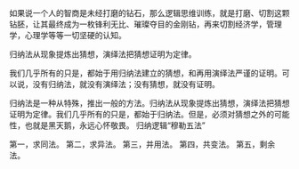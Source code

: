 如果说一个人的智商是未经打磨的钻石，那么逻辑思维训练，就是打磨、切割这颗钻胚，让其最终成为一枚锋利无比、璀璨夺目的金刚钻，再来切割经济学，管理学，心理学等等一切坚硬的认知。

归纳法从现象提炼出猜想，演绎法把猜想证明为定律。

我们几乎所有的只是，都始于用归纳法建立的猜想，和再用演绎法严谨的证明。可以说，没有归纳法，就没有演绎法；没有猜想，就没有证明。

归纳法是一种从特殊，推出一般的方法。归纳法从现象提炼出猜想，演绎法把猜想证明为定律。我们几乎所有的只是，都始于归纳法。但是，必须对猜想之外的可能性，也就是黑天鹅，永远心怀敬畏。
归纳逻辑“穆勒五法”

第一，求同法。
第二，求异法。
第三，并用法。
第四，共变法。
第五，剩余法。



